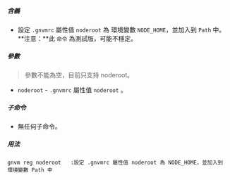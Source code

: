 ##### 含義
* 設定 `.gnvmrc` 屬性值 `noderoot` 為 環境變數 `NODE_HOME`，並加入到 `Path` 中。  
  **注意：**此 `命令` 為測試版，可能不穩定。

##### 參數
> 參數不能為空，目前只支持 noderoot。

* `noderoot` - `.gnvmrc` 屬性值 `noderoot` 。

##### 子命令
* 無任何子命令。

##### 用法
```
gnvm reg noderoot   :設定 .gnvmrc 屬性值 noderoot 為 NODE_HOME，並加入到 環境變數 Path 中
```
